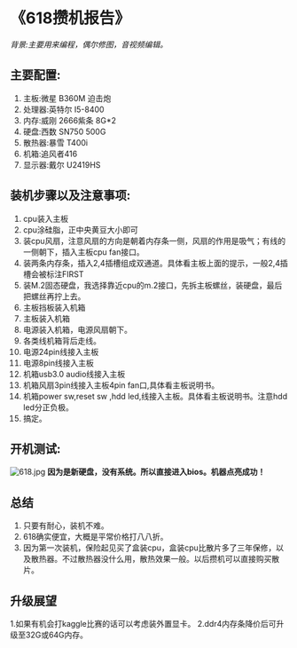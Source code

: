 # 《618攒机报告》

*背景:主要用来编程，偶尔修图，音视频编辑。*

## 主要配置:
1. 主板:微星 B360M 迫击炮
2. 处理器:英特尔 I5-8400 
3. 内存:威刚 2666紫条 8G*2
4. 硬盘:西数 SN750 500G
5. 散热器:暴雪 T400i
6. 机箱:追风者416
7. 显示器:戴尔 U2419HS
## 装机步骤以及注意事项:
1. cpu装入主板
2. cpu涂硅脂，正中央黄豆大小即可
3. 装cpu风扇，注意风扇的方向是朝着内存条一侧，风扇的作用是吸气；有线的一侧朝下，插入主板cpu fan接口。
4. 装两条内存条，插入2,4插槽组成双通道。具体看主板上面的提示，一般2,4插槽会被标注FIRST
5. 装M.2固态硬盘，我选择靠近cpu的m.2接口，先拆主板螺丝，装硬盘，最后把螺丝再拧上去。
6. 主板挡板装入机箱
7. 主板装入机箱
8. 电源装入机箱，电源风扇朝下。
9. 各类线机箱背后走线。
10. 电源24pin线接入主板
11. 电源8pin线接入主板
12. 机箱usb3.0 audio线接入主板
13. 机箱风扇3pin线接入主板4pin fan口,具体看主板说明书。
14. 机箱power sw,reset sw ,hdd led,线接入主板。具体看主板说明书。注意hdd led分正负极。
15. 搞定。
## 开机测试:
![618.jpg](https://s2.loli.net/2022/04/02/SZ9hKXH8VWcQiyN.jpg)
**因为是新硬盘，没有系统。所以直接进入bios。机器点亮成功！**

## 总结
1. 只要有耐心，装机不难。
2. 618确实便宜，大概是平常价格打八八折。
3. 因为第一次装机，保险起见买了盒装cpu，盒装cpu比散片多了三年保修，以及散热器。不过散热器没什么用，散热效果一般。以后攒机可以直接购买散片。

## 升级展望
1.如果有机会打kaggle比赛的话可以考虑装外置显卡。
2.ddr4内存条降价后可升级至32G或64G内存。












